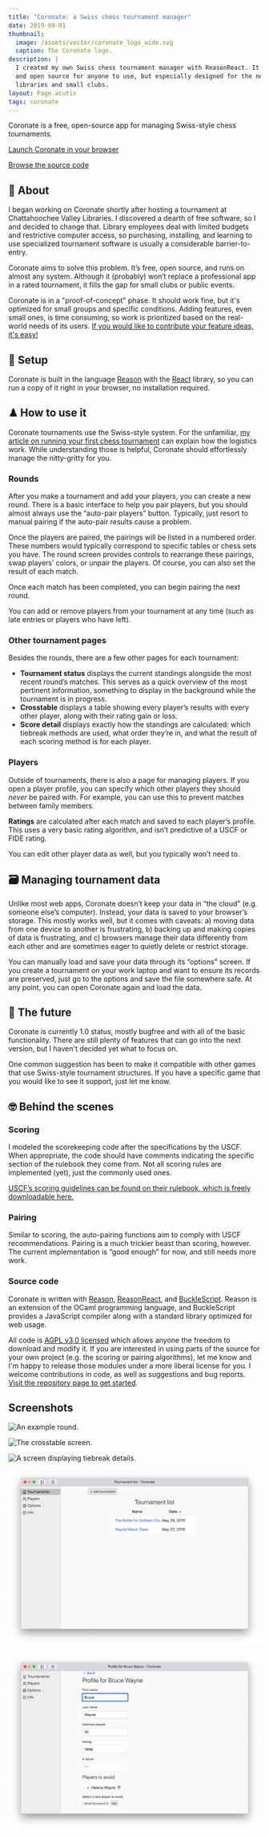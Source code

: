 ```yaml
---
title: "Coronate: a Swiss chess tournament manager"
date: 2019-09-01
thumbnail:
  image: /assets/vector/coronate_logo_wide.svg
  caption: The Coronate logo.
description: |
  I created my own Swiss chess tournament manager with ReasonReact. It's free
  and open source for anyone to use, but especially designed for the needs of
  libraries and small clubs.
layout: Page.acutis
tags: coronate
---
```

Coronate is a free, open-source app for managing Swiss-style chess
tournaments.

<p><div class="wp-block-button aligncenter download"><a class="button-link__link" href="https://johnridesa.bike/coronate/">Launch Coronate in your browser</a></div></p>

<p><div class="wp-block-button aligncenter download"><a class="button-link__link" href="https://github.com/johnridesabike/coronate">Browse the source code</a></div></p>

## 🧐 About

I began working on Coronate shortly after hosting a tournament at
Chattahoochee Valley Libraries. I discovered a dearth of free software, so I
and decided to change that. Library employees deal with limited budgets and
restrictive computer access, so purchasing, installing, and learning to use
specialized tournament software is usually a considerable barrier-to-entry.

Coronate aims to solve this problem. It’s free, open source, and runs on
almost any system. Although it (probably) won’t replace a professional app in
a rated tournament, it fills the gap for small clubs or public events.

Coronate is in a "proof-of-concept" phase. It should work fine, but it's
optimized for small groups and specific conditions. Adding features, even
small ones, is time consuming, so work is prioritized based on the real-world
needs of its users. [If you would like to contribute your feature ideas, it's
easy!][1]

[1]: https://github.com/johnridesabike/coronate/blob/master/CONTRIBUTING.md

## 🔧 Setup

Coronate is built in the language [Reason] with the [React] library, so you
can run a copy of it right in your browser, no installation required.

[Reason]: https://reasonml.github.io
[React]: https://reactjs.org/

## ♟ How to use it

Coronate tournaments use the Swiss-style system. For the unfamiliar, [my
article on running your first chess tournament][2] can explain how the
logistics work. While understanding those is helpful, Coronate should
effortlessly manage the nitty-gritty for you.

[2]: http://programminglibrarian.org/articles/your-library%E2%80%99s-first-chess-tournament-opening-endgame

### Rounds

After you make a tournament and add your players, you can create a new round.
There is a basic interface to help you pair players, but you should almost
always use the “auto-pair players” button. Typically, just resort to manual
pairing if the auto-pair results cause a problem.

Once the players are paired, the pairings will be listed in a numbered order.
These numbers would typically correspond to specific tables or chess sets you
have. The round screen provides controls to rearrange these pairings, swap
players’ colors, or unpair the players. Of course, you can also set the
result of each match.

Once each match has been completed, you can begin pairing the next round.

You can add or remove players from your tournament at any time (such as late
entries or players who have left).

### Other tournament pages

Besides the rounds, there are a few other pages for each tournament:

- **Tournament status** displays the current standings alongside the most
  recent round’s matches. This serves as a quick overview of the most
  pertinent information, something to display in the background while the
  tournament is in progress.
- **Crosstable** displays a table showing every player’s results with every
  other player, along with their rating gain or loss.
- **Score detail** displays exactly how the standings are calculated: which
  tiebreak methods are used, what order they’re in, and what the result of
  each scoring method is for each player.

### Players

Outside of tournaments, there is also a page for managing players. If you
open a player profile, you can specify which other players they should
*never* be paired with. For example, you can use this to prevent matches
between family members.

**Ratings** are calculated after each match and saved to each player’s
profile. This uses a very basic rating algorithm, and isn’t predictive of a
USCF or FIDE rating.

You can edit other player data as well, but you typically won’t need to.

## 🗃 Managing tournament data

Unlike most web apps, Coronate doesn’t keep your data in “the cloud” (e.g.
someone else’s computer). Instead, your data is saved to your browser’s
storage. This mostly works well, but it comes with caveats: a) moving data
from one device to another is frustrating, b) backing up and making copies of
data is frustrating, and c) browsers manage their data differently from each
other and are sometimes eager to quietly delete or restrict storage.

You can manually load and save your data through its “options” screen. If you
create a tournament on your work laptop and want to ensure its records are
preserved, just go to the options and save the file somewhere safe. At any
point, you can open Coronate again and load the data.

## 🌅 The future

Coronate is currently 1.0 status, mostly bugfree and with all of the basic
functionality. There are still plenty of features that can go into the next
version, but I haven't decided yet what to focus on.

One common suggestion has been to make it compatible with other games that
use Swiss-style tournament structures. If you have a specific game that you
would like to see it support, just let me know.

## 🤓 Behind the scenes

### Scoring

I modeled the scorekeeping code after the specifications by the USCF. When
appropriate, the code should have comments indicating the specific section of
the rulebook they come from. Not all scoring rules are implemented (yet),
just the commonly used ones.

[USCF’s scoring guidelines can be found on their rulebook, which is freely downloadable here.][3]

[3]: http://www.uschess.org/content/view/7752/369/

### Pairing

Similar to scoring, the auto-pairing functions aim to comply with USCF recommendations. Pairing is a much trickier beast than scoring, however. The current implementation is “good enough” for now, and still needs more work.

### Source code

Coronate is written with [Reason], [ReasonReact], and [BuckleScript]. Reason
is an extension of the OCaml programming language, and BuckleScript provides
a JavaScript compiler along with a standard library optimized for web usage.

[ReasonReact]: https://reasonml.github.io/reason-react/
[BuckleScript]: https://bucklescript.github.io

All code is [AGPL v3.0 licensed][4] which allows anyone the freedom to
download and modify it. If you are interested in using parts of the source
for your own project (e.g. the scoring or pairing algorithms), let me know
and I'm happy to release those modules under a more liberal license for you.
I welcome contributions in code, as well as suggestions and bug reports.
[Visit the repository page to get started][5].

[4]: https://github.com/johnridesabike/coronate/blob/master/LICENSE
[5]: https://github.com/johnridesabike/coronate/

## Screenshots

![An example round.](/assets/images/coronate/screenshot-round.png)

![The crosstable screen.](/assets/images/coronate/screenshot-crosstable.png)

![A screen displaying tiebreak details.](/assets/images/coronate/screenshot-score-detail.png)

![The tournament list screen.](/assets/images/coronate/screenshot-tourney-list.png)

![A screen editing player information.](/assets/images/coronate/screenshot-player-edit.png)

